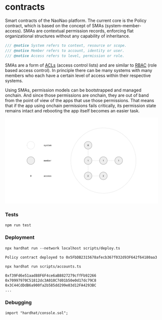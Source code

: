 # contracts

Smart contracts of the NaoNao platform. The current core is the Policy contract,
which is based on the concept of SMAs (system-member-access). SMAs are
contextual permission records, enforcing flat organizational structures without
any capability of inheritance.

```js
/// @notice System refers to context, resource or scope.
/// @notice Member refers to account, identity or user.
/// @notice Access refers to level, permission or role.
```

SMAs are a form of [ACLs] (access control lists) and are similar to [RBAC] (role
based access control). In principle there can be many systems with many members
who each have a certain level of access within their respective systems.

Using SMAs, permission models can be bootstrapped and managed onchain. And since
those permissions are onchain, they are out of band from the point of view of
the apps that use those permissions. That means that if the app using onchain
permissions fails critically, its permission state remains intact and rebooting
the app itself becomes an easier task.

![Clause](/assets/sma.svg)



### Tests

```
npm run test
```



### Deployment

```
npx hardhat run --network localhost scripts/deploy.ts
```

```
Policy contract deployed to 0x5FbDB2315678afecb367f032d93F642f64180aa3
```

```
npx hardhat run scripts/accounts.ts
```

```
0xf39Fd6e51aad88F6F4ce6aB8827279cffFb92266
0x70997970C51812dc3A010C7d01b50e0d17dc79C8
0x3C44CdDdB6a900fa2b585dd299e03d12FA4293BC
...
```



### Debugging

```
import "hardhat/console.sol";
```



[ACLs]: https://en.wikipedia.org/wiki/Access-control_list
[RBAC]: https://en.wikipedia.org/wiki/Role-based_access_control
